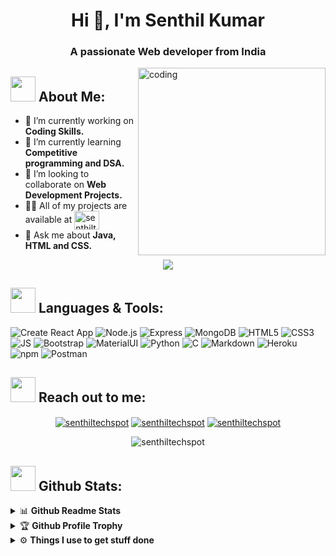 <h1 align="center">Hi 👋, I'm Senthil Kumar</h1>
<h3 align="center">A passionate Web developer from India</h3>

<img align="right" alt="coding" width="300" src="https://media.giphy.com/media/lP8xu5t2DLGG045H8F/giphy.gif">

## <img src="https://media.giphy.com/media/WUlplcMpOCEmTGBtBW/giphy.gif" width="40"> **About Me:**

- 🔭 I’m currently working on **Coding Skills.**
- 🌱 I’m currently learning **Competitive programming and DSA.**
- 👯 I’m looking to collaborate on **Web Development Projects.**
- 👨‍💻 All of my projects are available at <a href="https://github.com/senthiltechspot?tab=repositories" target="blank"><img align="center" src="https://raw.githubusercontent.com/rahuldkjain/github-profile-readme-generator/master/src/images/icons/Social/github.svg" alt="senthiltechspot" height="30" width="40" /></a>
- 💬 Ask me about **Java, HTML and CSS.**

<p align="center">
   <img align="center" src="https://github-readme-streak-stats.herokuapp.com/?user=senthiltechspot&theme=radical&hide_border=true"/>
</p>

## <img src="https://media.giphy.com/media/j2pOGeGYKe2xCCKwfi/giphy.gif" width="40"> **Languages & Tools:**

<p align="center"> 

![Create React App](https://img.shields.io/static/v1?style=for-the-badge&message=React&color=222222&logo=Create+React+App&logoColor=09D3AC&label=)
![Node.js](https://img.shields.io/static/v1?style=for-the-badge&message=Node.js&color=339933&logo=Node.js&logoColor=FFFFFF&label=)
![Express](https://img.shields.io/static/v1?style=for-the-badge&message=Express&color=000000&logo=Express&logoColor=FFFFFF&label=)
![MongoDB](https://img.shields.io/static/v1?style=for-the-badge&message=MongoDB&color=47A248&logo=MongoDB&logoColor=FFFFFF&label=)
![HTML5](https://img.shields.io/badge/HTML5-E34F26?style=for-the-badge&logo=html5&logoColor=white)
![CSS3](https://img.shields.io/badge/CSS3-1572B6?style=for-the-badge&logo=css3&logoColor=white)
![JS](https://img.shields.io/badge/JavaScript-F7DF1E?style=for-the-badge&logo=javascript&logoColor=black)
![Bootstrap](https://img.shields.io/badge/Bootstrap-563D7C?style=for-the-badge&logo=bootstrap&logoColor=white)
![MaterialUI](https://img.shields.io/badge/Material--UI-0081CB?style=for-the-badge&logo=material-ui&logoColor=white)
![Python](https://img.shields.io/static/v1?style=for-the-badge&message=Python&color=3776AB&logo=Python&logoColor=FFFFFF&label=)
![C](https://img.shields.io/static/v1?style=for-the-badge&message=C+Language&color=222222&logo=C&logoColor=A8B9CC&label=)
![Markdown](https://img.shields.io/badge/Markdown-000000?style=for-the-badge&logo=markdown&logoColor=white)
![Heroku](https://img.shields.io/badge/Heroku-430098?style=for-the-badge&logo=heroku&logoColor=white)
![npm](https://img.shields.io/static/v1?style=for-the-badge&message=npm&color=CB3837&logo=npm&logoColor=FFFFFF&label=)
![Postman](https://img.shields.io/badge/Postman-FF6C37?style=for-the-badge&logo=Postman&logoColor=white)

</p>

## <img src="https://media.giphy.com/media/LnQjpWaON8nhr21vNW/giphy.gif" width="40"> **Reach out to me:** ️

<p align="center">
<a href="https://linkedin.com/in/senthiltechspot" target="_blank"><img align="center" src="https://img.shields.io/badge/-LinkedIn-0e76a8?style=flat-square&logo=Linkedin&logoColor=white" alt="senthiltechspot" /></a>
<a href="https://github.com/senthiltechspot" target="_blank"><img align="center" src="https://img.shields.io/badge/Website-3b5998?style=flat-square&logo=google-chrome&logoColor=white" alt="senthiltechspot" /></a>
<a href="mailto:crazysenthiltechspot@gmail.com" target="_blank"><img align="center" src="https://img.shields.io/badge/-Gmail-EA4335?style=flat-square&logo=Gmail&logoColor=white" alt="senthiltechspot" /></a>
<p align="center"> <img src="https://komarev.com/ghpvc/?username=senthiltechspot&label=Visitors&color=0088cc&style=flat-square" alt="senthiltechspot" /> </p>

## <img src="https://media.giphy.com/media/ZCN6F3FAkwsyOGU2RS/giphy.gif" width="40"> **Github Stats:**

<details>
  <summary>📊 <b>Github Readme Stats</b></summary>
 <br />
 <p align="center">
  <a href="https://github.com/senthiltechspot">
   <img width="430" align="center" src="https://github-readme-stats.vercel.app/api?username=senthiltechspot&show_icons=true&theme=radical&count_private=true">
  </a>
  <a href="https://github.com/senthiltechspot/github-readme-stats">
    <img align="center" src="https://github-readme-stats.anuraghazra1.vercel.app/api/top-langs/?username=senthiltechspot&layout=compact&theme=radical&langs_count=6" />
  </a>
 </p>
</details>

<details>
 <summary>🏆 <b>Github Profile Trophy</b></summary>
 <br />
 <p align="center">
  <a href="https://github.com/ryo-ma/github-profile-trophy">
   <img src="https://github-profile-trophy.vercel.app/?username=senthiltechspot&column=8&theme=darkhub"/>
  </a>
 </p>
</details>

<details>
  <br />
  <summary>⚙️ <b> Things I use to get stuff done</b></summary>
  	<ul>
  	   <li><b>OS:</b> Ubuntu / Windows  </li>
	     <li><b>Code Editor:</b> VSCode - The best editor out there.</li>
	     <li><b>To Stay Updated:</b> Linkedin </li>
	    <br />
	</ul>
</details>
